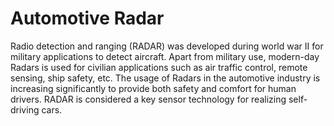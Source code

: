 # Automotive Radar
Radio detection and ranging (RADAR) was developed during world war II for military applications to detect aircraft. Apart from military use, modern-day Radars is used for civilian applications such as air traffic control, remote sensing, ship safety, etc. The usage of Radars in the automotive industry is increasing significantly to provide both safety and comfort for human drivers. RADAR is considered a key sensor technology for realizing self-driving cars.

